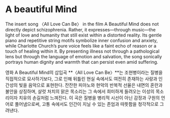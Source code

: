 # A beautiful Mind

The insert song 〈All Love Can Be〉 in the film A Beautiful Mind does not directly depict schizophrenia. Rather, it expresses—through music—the light of love and humanity that still exist within a distorted reality. Its gentle piano and repetitive string motifs symbolize inner confusion and anxiety, while Charlotte Church’s pure voice feels like a faint echo of reason or a touch of healing within it. By presenting illness not through a pathological lens but through the language of emotion and salvation, the song sonically portrays human dignity and warmth that can persist even amid suffering.

영화 A Beautiful Mind의 삽입곡 **〈All Love Can Be〉**는 조현병이라는 질병을 직접적으로 묘사하기보다, 그로 인해 뒤틀린 현실 속에서도 여전히 존재하는 사랑과 인간성의 빛을 음악으로 표현한다. 잔잔한 피아노와 현악의 반복적 선율은 내면의 혼란과 불안을 상징하며, 샬럿 처치의 맑은 목소리는 그 속에서 희미하게 들려오는 이성의 목소리이자 치유의 손길처럼 느껴진다. 이 곡은 질병을 병리적 시선이 아닌 감정과 구원의 언어로 풀어냄으로써, 고통 속에서도 인간이 지닐 수 있는 존엄과 따뜻함을 청각적으로 그려낸다.
